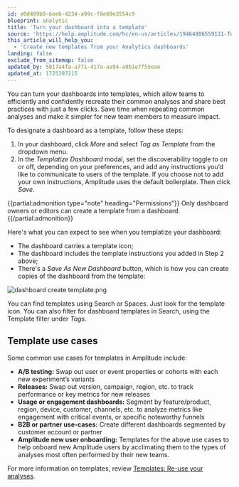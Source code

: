 ```yaml
---
id: e0d409b0-6eeb-4234-a99c-f8e69e3554c9
blueprint: analytic
title: 'Turn your dashboard into a template'
source: 'https://help.amplitude.com/hc/en-us/articles/19464806559131-Turn-your-dashboard-into-a-template'
this_article_will_help_you:
  - 'Create new templates from your Analytics dashboards'
landing: false
exclude_from_sitemap: false
updated_by: 5817a4fa-a771-417a-aa94-a0b1e7f55eae
updated_at: 1725397215
---
```

You can turn your dashboards into templates, which allow teams to efficiently and confidently recreate their common analyses and share best practices with just a few clicks. Save time when repeating common analyses and make it simpler for new team members to measure impact.

To designate a dashboard as a template, follow these steps:

1. In your dashboard, click *More* and select *Tag as Template* from the dropdown menu.
2. In the *Templatize Dashboard* modal, set the discoverability toggle to on or off, depending on your preferences, and add any instructions you’d like to communicate to users of the template. If you choose not to add your own instructions, Amplitude uses the default boilerplate. Then click *Save*.

{{partial:admonition type="note" heading="Permissions"}}
Only dashboard owners or editors can create a template from a dashboard.
{{/partial:admonition}}

Here's what you can expect to see when you templatize your dashboard:

* The dashboard carries a template icon;
* The dashboard includes the template instructions you added in Step 2 above;
* There's a *Save As New Dashboard* button, which is how you can create copies of the dashboard from the template:  
  
![dashboard create template.png](/docs/output/img/analytics/dashboard-create-template.png)

You can find templates using Search or Spaces. Just look for the template icon. You can also filter for dashboard templates in Search, using the Template filter under *Tags*.

## Template use cases

Some common use cases for templates in Amplitude include:

* **A/B testing:** Swap out user or event properties or cohorts with each new experiment’s variants
* **Releases:** Swap out version, campaign, region, etc. to track performance or key metrics for new releases
* **Usage or engagement dashboards:** Segment by feature/product, region, device, customer, channels, etc. to analyze metrics like engagement with critical events, or specific noteworthy funnels
* **B2B or partner use-cases:** Create different dashboards segmented by customer account or partner
* **Amplitude new user onboarding:** Templates for the above use cases to help onboard new Amplitude users by acclimating them to the types of analyses most often performed by their new teams.

For more information on templates, review [Templates: Re-use your analyses](/docs/analytics/templates).